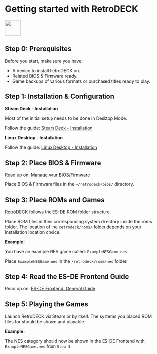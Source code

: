 # Getting started with RetroDECK

<img src="../../wiki_icons/pixelitos/retrodeck.png" width="50">

## Step 0: Prerequisites

Before you start, make sure you have:

- A device to install RetroDECK on.
- Related BIOS & Firmware ready.
- Game backups of various formats or purchased titles ready to play.

## Step 1: Installation & Configuration

**Steam Deck - Installation**

Most of the initial setup needs to be done in Desktop Mode.

Follow the guide: [Steam Deck - Installation](../wiki_devices/steamdeck/steamdeck-start.md)

**Linux Desktop - Installation**

Follow the guide: [Linux Desktop - Installation](../wiki_devices/linux_desktop/linux-install.md)

## Step 2: Place BIOS & Firmware

Read up on: [Manage your BIOS/Firmware](../wiki_management/bios-firmware.md)

Place BIOS & Firmware files in the `~/retrodeck/bios/` directory.

## Step 3: Place ROMs and Games

RetroDECK follows the ES-DE ROM folder structure.

Place ROM files in their corresponding system directory inside the roms folder. The location of the `retrodeck/roms/` folder depends on your installation location choice.

**Example:**

You have an example NES game called: `ExampleNESGame.nes`

Place `ExampleNESGame.nes` in the `/retrodeck/roms/nes` folder.

## Step 4: Read the ES-DE Frontend Guide

Read up on: [ES-DE Frontend: General Guide](../wiki_system_guides/es-de/esde-guide.md)

## Step 5: Playing the Games

Launch RetroDECK via Steam or by itself. The systems you placed ROM files for should be shown and playable.

**Example:**

The NES category should now be shown in the ES-DE Frontend with `ExampleNESGame.nes` from `Step 3`.




